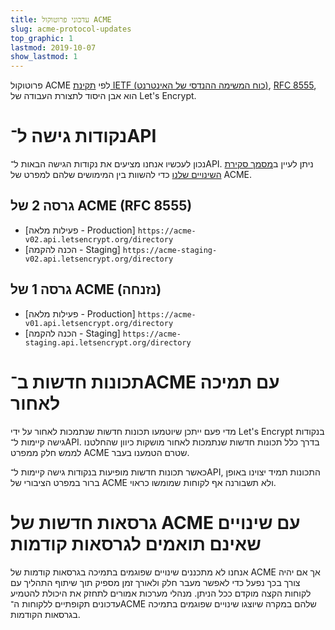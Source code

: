 ```yaml
---
title: עדכוני פרוטוקול ACME
slug: acme-protocol-updates
top_graphic: 1
lastmod: 2019-10-07
show_lastmod: 1
---
```



פרוטוקול ACME לפי [תקינת IETF (כוח המשימה ההנדסי של האינטרנט)](/2019/03/11/acme-protocol-ietf-standard.html), [RFC 8555](https://datatracker.ietf.org/doc/rfc8555/), הוא אבן היסוד לתצורת העבודה של Let's Encrypt.

# נקודות גישה ל־API

נכון לעכשיו אנחנו מציעים את נקודות הגישה הבאות ל־API. ניתן לעיין ב[מסמך סקירת השינויים שלנו](https://github.com/letsencrypt/boulder/blob/master/docs/acme-divergences.md) כדי להשוות בין המימושים שלהם למפרט של ACME.

## גרסה 2 של ACME ‏(RFC 8555)

* [פעילות מלאה - Production] `https://acme-v02.api.letsencrypt.org/directory`
* [הכנה להקמה - Staging] `https://acme-staging-v02.api.letsencrypt.org/directory`

## גרסה 1 של ACME (נזנחה)

* [פעילות מלאה - Production] `https://acme-v01.api.letsencrypt.org/directory`
* [הכנה להקמה - Staging] `https://acme-staging.api.letsencrypt.org/directory`

# תכונות חדשות ב־ACME עם תמיכה לאחור

מדי פעם ייתכן שיוטמעו תכונות חדשות שנתמכות לאחור על ידי Let's Encrypt בנקודות גישה קיימות ל־API. בדרך כלל תכונות חדשות שנתמכות לאחור מושקות כיוון שהחלטנו לממש חלק ממפרט ACME שטרם הטמענו בעבר.

כאשר תכונות חדשות מופיעות בנקודות גישה קיימות ל־API, התכונות תמיד יצוינו באופן ברור במפרט הציבורי של ACME ולא תשבורנה אף לקוחות שמומשו כראוי.

# גרסאות חדשות של ACME עם שינויים שאינם תואמים לגרסאות קודמות

אנחנו לא מתכננים שינויים שפוגמים בתמיכה בגרסאות קודמות של ACME אך אם יהיה צורך בכך נפעל כדי לאפשר מעבר חלק ולאורך זמן מספיק תוך שיתוף התהליך עם לקוחות הקצה מוקדם ככל הניתן. מנהלי מערכות אמורים לתחזק את היכולת להטמיע עדכונים תקופתיים ללקוחות ה־ACME שלהם במקרה שיוצגו שינויים שפוגמים בתמיכה בגרסאות הקודמות.
